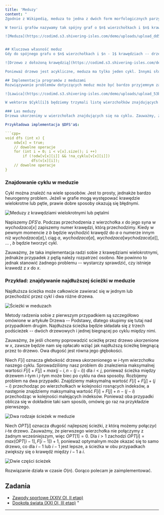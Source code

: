 ```yaml
---
title: 'Meduzy'
content: "
Zgodnie z Wikipedią, meduza to jedna z dwóch form morfologicznych parzydełkowców (Cnidaria), pierwotnie swobodnie pływająca, pelagiczna, z galaretowatym ciałem, zwykle w kształcie dzwonu lub parasola, zasadniczo rozmnażająca się płciowo.

W teorii grafów nazywamy tak spójny graf o $n$ wierzchołkach i $n$ krawędziach. Dlaczego? Popatrz na jego wygląd:

![Meduza](https://codimd.s3.shivering-isles.com/demo/uploads/upload_dd5aa9f99a56ef3bdac795b0c1dd74cf.png)


## Kluczowa własność meduz
Gdy do spójnego grafu o $n$ wierzchołkach i $n - 1$ krawędziach -- drzewa dołożymy jeszcze jedną krawędź, uzyskamy meduzę. Razem z niektórymi krawędziami drzewowymi stworzy cykl.

![Drzewo z dołożoną krawędzią](https://codimd.s3.shivering-isles.com/demo/uploads/upload_69730673cf4707b2926653cf6ea9eedd.png)

Ponieważ drzewo jest acykliczne, meduza ma tylko jeden cykl. Innymi słowy jest to graf zbudowany z cyklu, do którego wierzchołków doczepione są drzewa. Umiemy je bardzo sprawnie przetwarzać. Z tego powodu obsługiwanie meduz będzie składać się z obliczeń na jej lesie oraz łączenia wyniku na cyklu.

## Implementacja programów z meduzami
Rozwiązywanie problemów dotyczących meduz może być bardzo przyjemnym zajęciem sprowadzającym się do implementacji kilku prostych funkcji lub mega syfem. Właśnie dlatego znaczną część artykułu poświęcę na opisanie ogólnej implementacji. Po pierwsze, musimy zastanowić się, czy w problemie mamy do czynienia z jedną meduzą, czy z całą ławicą.

![Ławica](https://codimd.s3.shivering-isles.com/demo/uploads/upload_53bafd7eac53dff17cf3199c511e0379.png)

W wektorze $Cykl[i]$ będziemy trzymali listę wierzchołków znajdujących się na cyklu $i$-tej meduzy. Bitset lub tablica bool'i $na\_cyklu[x]$ określi, czy $x$ znajduje się na którymś z nich.

### Las meduzy
Drzewa ukorzenimy w wierzchołach znajdujących się na cyklu. Zauważmy, że tylko korzenie graniczą z wierzchołkami znajdującymi się poza drzewem -- tymi, których wartość $na\_cyklu[]$ jest jedynką logiczną. Pozostałe wierzchołki drzewa są połączone tylko między sobą. Pozwala nam to przetwarzać je nie przejmując się tym, że należą do meduzy jeśli tylko "wyifujemy" nie wchodzenie do wierzchołków znajdujących się na cyklu.

Przykładowa implementacja $DFS'a$:

```cpp=
void dfs (int x) {
	odw[x] = true;
	// dowolne operacje
	for (int i = 0; i < v[x].size(); i ++)
		if (!odw[v[x][i]] && !na_cyklu[v[x][i]])
			dfs(v[x][i]);	
	// dowolne operacje
}
```

### Znajdowanie cyklu w meduzie
Cykl można znaleźć na wiele sposobów. Jest to prosty, jednakże bardzo heurogenny problem. Jeżeli w grafie mogą występować krawędzie wielokrotne lub pętle, prawie dobre sposoby okazują się błędnymi.

![Meduzy z krawędziami wielokrotnymi lub pętalmi](https://codimd.s3.shivering-isles.com/demo/uploads/upload_7622ceb5d623edded821dd3ea5b3d180.png)

Napiszemy $DFS'a.$ Podczas przechodzenia z wierzchołka $x$ do jego syna w $wychodzaca[x]$ zapiszemy numer krawędzi, którą przechodzimy. Kiedy w pewnym momencie z $b$ będzie wychodzić krawędź do $a$ o numerze innym niż $wychodzaca[a],$\\ ciąg $a,$ $wychodzaca[a],$ $wychodzaca[wychodzaca[a]],$ ... , $b$ będzie tworzyć cykl.

Zauważmy, że taka implementacja radzi sobie z krawędziami wielokrotnymi, jednakże przypadek z pętlą należy rozpatrzeć osobno. Nie powinno to jednak stanowić żadnego problemu -- wystarczy sprawdzić, czy istnieje krawedź z $x$ do $x.$

### Przykład: znajdywanie najdłuższej ścieżki w meduzie

Najdłuższa ścieżka może całkowicie zawierać się w jednym lub przechodzić przez cykl i dwa różne drzewa.

![Ścieżki w meduzach](https://codimd.s3.shivering-isles.com/demo/uploads/upload_b15225af5ed2189d25ff005c2671bc87.png)

Metody radzenia sobie z pierwszym przypadkiem są szczegółowo omówione w artykułe Drzewa -- Podstawy, dlatego skupimy się tutaj nad przypadkiem drugim. Najdłuższa ścieżka będzie składała się z trzech podścieżek -- dwóch drzewowych i jednej biegnącej po cyklu między nimi. 

Zauważmy, że jeśli chcemy poprowadzić scieżkę przez drzewo ukorzenione w $x,$ zawsze będzie nam się opłacało wziąć jak najdłuższą ścieżkę biegnącą przez to drzewo. Owa długość jest równa jego głębokości.

Niech $F[i]$ oznacza głebokość drzewa ukorzenionego w $i$-tym wierzchołku naszego cyklu. Sprowadziliśmy nasz problem do znalezienia maksymalnej wartości $F[i] + F[j] + max(j - i,n - (j - i))$ dla $i < j,$ ponieważ ścieżka między drzewem $i$-tym i $j$-tym może biec po cyklu na dwa sposoby. Rozbijemy problem na dwa przypadki. Znajdziemy maksymalną wartość $F[i] + F[j] + (j - i)$ przechodząc po wierzchołkach w kolejności rosnących indeksów, a następnie znajdziemy maksymalną wartość $F[i] + F[j] + n - (j - i)$ przechodząc w kolejności malejących indeksów. Ponieważ oba przypadki oblicza się w dokładnie taki sam sposób, omówię go raz na przykładzie pierwszego.

![Dwa rodzaje ścieżek w meduzie](https://codimd.s3.shivering-isles.com/demo/uploads/upload_17ff42beb71fbede4e99324e1ce7d73e.png)

Niech $OPT[i]$ oznacza długość najlepszej ścieżki, z którą możemy połączyć $i$-te drzewo. Zauważmy, że pierwszego wierzchołka nie połączymy z żadnym wcześniejszym, więc $OPT[1] = 0.$ Dla $i > 1$ zachodzi $OPT[i] = max(OPT[i - 1], F[i - 1]) + 1,$ ponieważ optymalnym może okazać się to samo drzewo, co dla $i - 1$ lub $i - 1$ jest lepsze, a ścieżka w obu przypadkach zwiększy się o krawędź między $i - 1$ a $i.$

![Dwie części ścieżek](https://codimd.s3.shivering-isles.com/demo/uploads/upload_cf0f9cb4a2b81d63110874140757824d.png)

Rozwiązanie działa w czasie $O(n).$ Gorąco polecam je zaimplementować.

## Zadania
- [Zawody sportowe (XXIV OI, II etap)](https://szkopul.edu.pl/problemset/problem/fYzoFHo_2JRG4FQSt5UPRpn5/site/?key=statement)
- [Dookoła świata (XXI OI, III etap)](https://szkopul.edu.pl/problemset/problem/hogW-qBD1uDPGDS4jTohYMwc/site/?key=statement)
"
---
```

